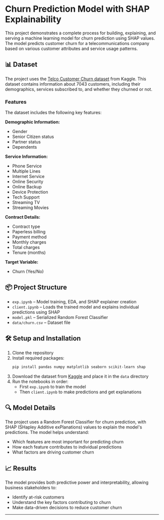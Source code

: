 # Churn Prediction Model with SHAP Explainability

This project demonstrates a complete process for building, explaining, and serving a machine learning model for churn prediction using SHAP values. The model predicts customer churn for a telecommunications company based on various customer attributes and service usage patterns.

## 📊 Dataset

The project uses the [Telco Customer Churn dataset](https://www.kaggle.com/datasets/blastchar/telco-customer-churn) from Kaggle. This dataset contains information about 7043 customers, including their demographics, services subscribed to, and whether they churned or not.

### Features

The dataset includes the following key features:

**Demographic Information:**
- Gender
- Senior Citizen status
- Partner status
- Dependents

**Service Information:**
- Phone Service
- Multiple Lines
- Internet Service
- Online Security
- Online Backup
- Device Protection
- Tech Support
- Streaming TV
- Streaming Movies

**Contract Details:**
- Contract type
- Paperless billing
- Payment method
- Monthly charges
- Total charges
- Tenure (months)

**Target Variable:**
- Churn (Yes/No)

## 📦 Project Structure

- `exp.ipynb` – Model training, EDA, and SHAP explainer creation
- `client.ipynb` – Loads the trained model and explains individual predictions using SHAP
- `model.pkl` – Serialized Random Forest Classifier
- `data/churn.csv` – Dataset file

## 🛠️ Setup and Installation

1. Clone the repository
2. Install required packages:
   ```bash
   pip install pandas numpy matplotlib seaborn scikit-learn shap
   ```
3. Download the dataset from [Kaggle](https://www.kaggle.com/datasets/blastchar/telco-customer-churn) and place it in the `data` directory
4. Run the notebooks in order:
   - First `exp.ipynb` to train the model
   - Then `client.ipynb` to make predictions and get explanations

## 🔍 Model Details

The project uses a Random Forest Classifier for churn prediction, with SHAP (SHapley Additive exPlanations) values to explain the model's predictions. The model helps understand:
- Which features are most important for predicting churn
- How each feature contributes to individual predictions
- What factors are driving customer churn

## 📈 Results

The model provides both predictive power and interpretability, allowing business stakeholders to:
- Identify at-risk customers
- Understand the key factors contributing to churn
- Make data-driven decisions to reduce customer churn

---

